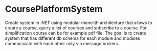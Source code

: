 # CoursePlatformSystem
Create system in .NET using modular monolith architecture that allows to create a course, query a list of courses and subscribe to a course. For simplification course can be for example pdf file. The goal is to create system that has different db schema for each module and modules communicate with each other only via message brokers.
